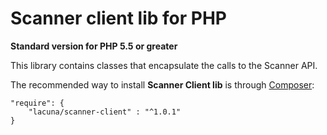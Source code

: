 Scanner client lib for PHP
===========================
**Standard version for PHP 5.5 or greater**
 
This library contains classes that encapsulate the calls to the Scanner API.

The recommended way to install **Scanner Client lib** is through [Composer](http://getcomposer.org):

    "require": {
        "lacuna/scanner-client" : "^1.0.1"
    }
